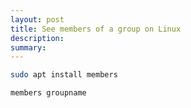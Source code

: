 ```yaml
---
layout: post
title: See members of a group on Linux
description: 
summary: 
---
```


```bash
sudo apt install members
```

```bash
members groupname
```

